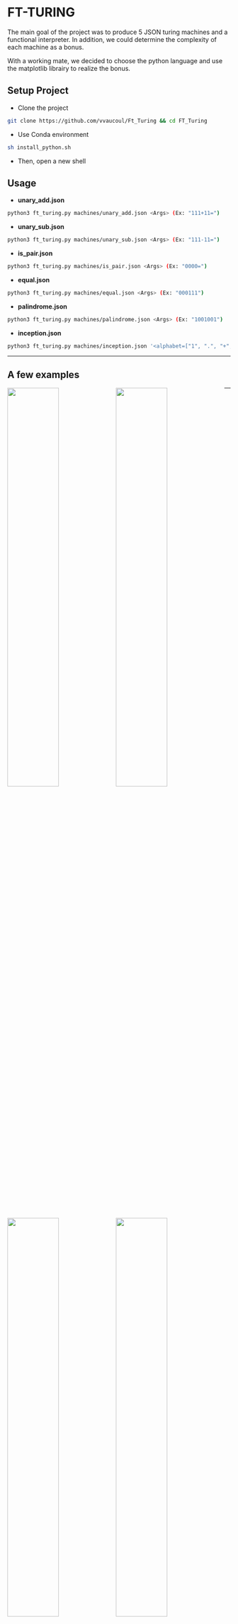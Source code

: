 # FT-TURING

The main goal of the project was to produce 5 JSON turing machines and a functional interpreter.
In addition, we could determine the complexity of each machine as a bonus.

With a working mate, we decided to choose the python language and use the matplotlib librairy to realize the bonus.

## Setup Project

- Clone the project
```bash
git clone https://github.com/vvaucoul/Ft_Turing && cd FT_Turing
```
- Use Conda environment
```bash
sh install_python.sh
```
- Then, open a new shell

## Usage

- **unary_add.json**
```bash
python3 ft_turing.py machines/unary_add.json <Args> (Ex: "111+11=")
```

- **unary_sub.json**
```bash
python3 ft_turing.py machines/unary_sub.json <Args> (Ex: "111-11=")
```

- **is_pair.json**
```bash
python3 ft_turing.py machines/is_pair.json <Args> (Ex: "0000=")
```

- **equal.json**
```bash
python3 ft_turing.py machines/equal.json <Args> (Ex: "000111")
```

- **palindrome.json**
```bash
python3 ft_turing.py machines/palindrome.json <Args> (Ex: "1001001")
```

- **inception.json**
```bash
python3 ft_turing.py machines/inception.json '<alphabet=["1", ".", "+", "="]><states=["move_to_plus", "move_to_equal", "end", "HALT"]><transitions={"move_to_plus":[{"read":"1", "to_state":"move_to_plus", "write":"1", "action":"RIGHT"}, {"read":"0", "to_state":"move_to_plus", "write":"0", "action":"RIGHT"}, {"read":"+", "to_state":"move_to_equal", "write":"1", "action":"RIGHT"}], "move_to_equal":[{"read":"1", "to_state":"move_to_equal", "write":"1", "action":"RIGHT"}, {"read":"0", "to_state":"move_to_equal", "write":"0", "action":"RIGHT"}, {"read":"=", "to_state":"end", "write":".", "action":"LEFT"}], "end":[{"read":"1", "to_state":"HALT", "write":".", "action":"LEFT"}]}>1+1='
```

-----

## A few examples

<img align="left" src="https://user-images.githubusercontent.com/66129673/198415388-e508e947-6d1d-4fe4-b2f8-4b09c617b6da.png" width="48%">
<img align="left" src="https://user-images.githubusercontent.com/66129673/198416107-21f970d1-ade7-4303-b3f1-35e6fc323fd7.png" width="48%">
<img align="left" src="https://user-images.githubusercontent.com/66129673/198415520-6eca21d3-898e-40a5-b5bc-aaa7968eae3e.png" width="48%">
<img align="left" src="https://user-images.githubusercontent.com/66129673/198416030-036daefa-22cb-4a58-bdbc-03542915fae3.png" width="48%">

-----

## Complexity

<img align="left" src="https://user-images.githubusercontent.com/66129673/198416782-3fb05646-0504-418f-ad6a-4884c01b4da6.png" width="60%">
